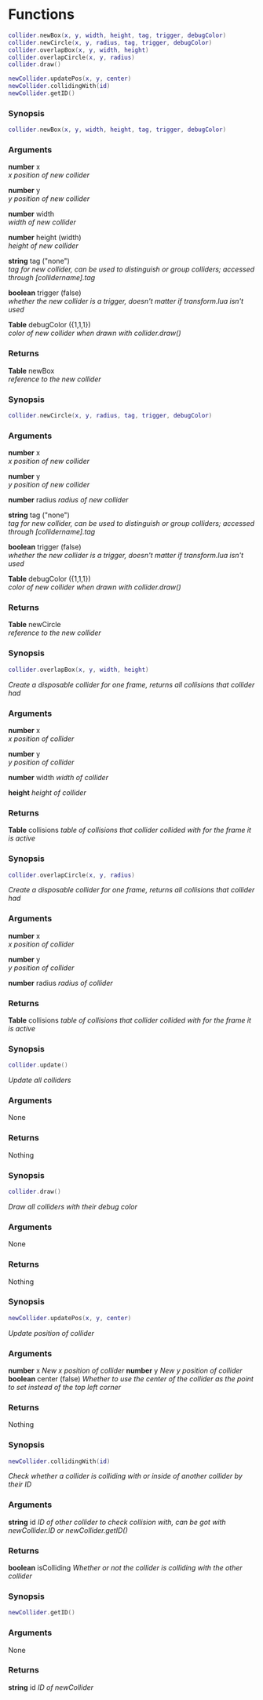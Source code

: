 # Functions

```lua
collider.newBox(x, y, width, height, tag, trigger, debugColor)
collider.newCircle(x, y, radius, tag, trigger, debugColor)
collider.overlapBox(x, y, width, height)
collider.overlapCircle(x, y, radius)
collider.draw()

newCollider.updatePos(x, y, center)
newCollider.collidingWith(id)
newCollider.getID()
```

### Synopsis
```lua
collider.newBox(x, y, width, height, tag, trigger, debugColor)
```
### Arguments

**number** x  
  _x position of new collider_  
  
**number** y  
  _y position of new collider_
  
**number** width  
  _width of new collider_
  
**number** height (width)  
  _height of new collider_
  
**string** tag ("none")  
  _tag for new collider, can be used to distinguish or group colliders; accessed through [collidername].tag_
  
**boolean** trigger (false)  
  _whether the new collider is a trigger, doesn't matter if transform.lua isn't used_
  
**Table** debugColor ({1,1,1})  
  _color of new collider when drawn with collider.draw()_

### Returns
**Table** newBox  
  _reference to the new collider_

### Synopsis
```lua
collider.newCircle(x, y, radius, tag, trigger, debugColor)
```
### Arguments

**number** x  
  _x position of new collider_  
  
**number** y  
  _y position of new collider_
  
**number** radius
  _radius of new collider_
  
**string** tag ("none")  
  _tag for new collider, can be used to distinguish or group colliders; accessed through [collidername].tag_
  
**boolean** trigger (false)  
  _whether the new collider is a trigger, doesn't matter if transform.lua isn't used_
  
**Table** debugColor ({1,1,1})  
  _color of new collider when drawn with collider.draw()_

### Returns
**Table** newCircle  
  _reference to the new collider_

### Synopsis
```lua
collider.overlapBox(x, y, width, height)
```
_Create a disposable collider for one frame, returns all collisions that collider had_
### Arguments

**number** x  
  _x position of collider_  
  
**number** y  
  _y position of collider_
  
**number** width
  _width of collider_

**height**
  _height of collider_
  
### Returns
**Table** collisions
  _table of collisions that collider collided with for the frame it is active_
  
### Synopsis
```lua
collider.overlapCircle(x, y, radius)
```
_Create a disposable collider for one frame, returns all collisions that collider had_
### Arguments

**number** x  
  _x position of collider_  
  
**number** y  
  _y position of collider_
  
**number** radius
  _radius of collider_
  
### Returns
**Table** collisions
  _table of collisions that collider collided with for the frame it is active_
  
### Synopsis
```lua
collider.update()
```
_Update all colliders_
### Arguments

None

### Returns

Nothing
  
### Synopsis
```lua
collider.draw()
```
_Draw all colliders with their debug color_
### Arguments

None

### Returns

Nothing

### Synopsis
```lua
newCollider.updatePos(x, y, center)
```
_Update position of collider_
### Arguments

**number** x
  _New x position of collider_
**number** y
  _New y position of collider_
**boolean** center (false)
  _Whether to use the center of the collider as the point to set instead of the top left corner_
  
### Returns

Nothing

### Synopsis
```lua
newCollider.collidingWith(id)
```
_Check whether a collider is colliding with or inside of another collider by their ID_
### Arguments

**string** id
  _ID of other collider to check collision with, can be got with newCollider.ID or newCollider.getID()_
  
### Returns

**boolean** isColliding
  _Whether or not the collider is colliding with the other collider_

### Synopsis
```lua
newCollider.getID()
```
### Arguments

None

### Returns

**string** id
  _ID of newCollider_
